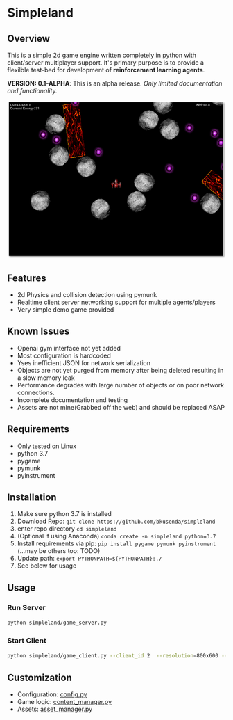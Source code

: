 # Simpleland

## Overview
This is a simple 2d game engine written completely in python with client/server multiplayer support. It's primary purpose is to provide a flexilble test-bed for development of **reinforcement learning agents**.

**VERSION: 0.1-ALPHA**: This is an alpha release.  *Only limited documentation and functionality.*

![alt text](https://raw.githubusercontent.com/bkusenda/simpleland/master/assets/game_screen1.png "Game screenshot")

## Features
- 2d Physics and collision detection using pymunk
- Realtime client server networking support for multiple agents/players
- Very simple demo game provided

## Known Issues
- Openai gym interface not yet added
- Most configuration is hardcoded
- Yses inefficient JSON for network serialization
- Objects are not yet purged from memory after being deleted resulting in a slow memory leak
- Performance degrades with large number of objects or on poor network connections.
- Incomplete documentation and testing
- Assets are not mine(Grabbed off the web) and should be replaced ASAP

## Requirements
- Only tested on Linux
- python 3.7
- pygame
- pymunk
- pyinstrument 

## Installation

1. Make sure python 3.7 is installed
1. Download Repo:  ```git clone https://github.com/bkusenda/simpleland```
1. enter repo directory ```cd simpleland```
1. (Optional if using Anaconda) ```conda create -n simpleland python=3.7```
1. Install requirements via pip: ```pip install pygame pymunk pyinstrument``` (...may be others too: TODO)
1. Update path: ```export PYTHONPATH=${PYTHONPATH}:./```
1. See below for usage


## Usage
### Run Server

```bash
python simpleland/game_server.py
```

### Start Client
```bash
python simpleland/game_client.py --client_id 2  --resolution=800x600 --hostname=YOURHOSTNAME
```

## Customization

- Configuration: [config.py](simpleland/config.py)
- Game logic: [content_manager.py](simpleland/content_manager.py)
- Assets: [asset_manager.py](simpleland/asset_manager.py)